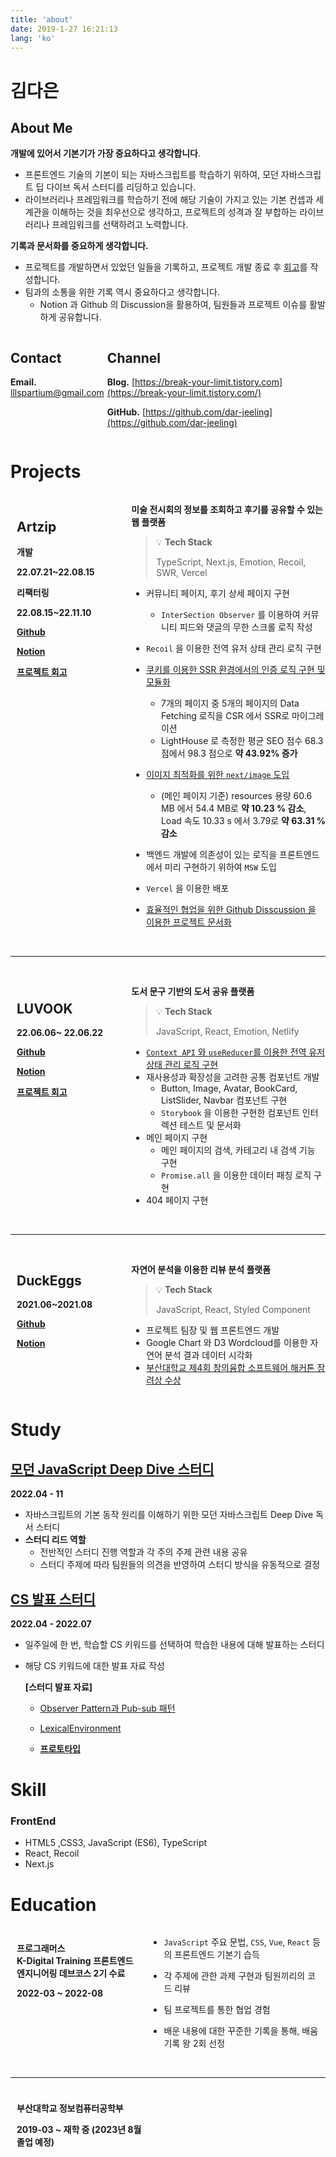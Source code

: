 ```yaml
---
title: 'about'
date: 2019-1-27 16:21:13
lang: 'ko'
---
```


# 김다은

## About Me

**개발에 있어서 기본기가 가장 중요하다고 생각합니다**.

- 프론트엔드 기술의 기본이 되는 자바스크립트를 학습하기 위하여, 모던 자바스크립트 딥 다이브 독서 스터디를 리딩하고 있습니다.
- 라이브러리나 프레임워크를 학습하기 전에 해당 기술이 가지고 있는 기본 컨셉과 세계관을 이해하는 것을 최우선으로 생각하고, 프로젝트의 성격과 잘 부합하는 라이브러리나 프레임워크를 선택하려고 노력합니다.

**기록과 문서화를 중요하게 생각합니다.**

- 프로젝트를 개발하면서 있었던 일들을 기록하고, 프로젝트 개발 종료 후 [회고](https://break-your-limit.tistory.com/category/%ED%9A%8C%EA%B3%A0)를 작성합니다.
- 팀과의 소통을 위한 기록 역시 중요하다고 생각합니다.
  - Notion 과 Github 의 Discussion을 활용하여, 팀원들과 프로젝트 이슈를 활발하게 공유합니다.

<div class="contact-and-channel" style="display:flex;justify-content:space-between">

<div class="contact">

## Contact

**Email.** lllspartium@gmail.com

</div>

<div class="channel" style="margin-left: 5px">

## Channel

**Blog.** [https://break-your-limit.tistory.com](https://break-your-limit.tistory.com/)

**GitHub.** [https://github.com/dar-jeeling](https://github.com/dar-jeeling)

</div>
</div>

# Projects

<div class="project-section" style="width:100%">
  <div style="display:flex;justify-content:space-between" class="project-container">
    <div class="project-title" style=" padding:10px;width:30%;">

## Artzip

**개발**

**22.07.21~22.08.15**

**리팩터링**

**22.08.15~22.11.10**

[**Github**](https://github.com/prgrms-web-devcourse/Team-BackFro-ArtZip-FE)

[**Notion**](https://www.notion.so/BackFro-ArtZip-8db56ad1304e441e8abe0b7045207852)

[**프로젝트 회고**](https://break-your-limit.tistory.com/75)

  </div>

  <div class="project-detail" style="margin-left: 30px;width:65%">

**미술 전시회의 정보를 조회하고 후기를 공유할 수 있는 웹 플랫폼**

> 💡 **Tech Stack**
>
> TypeScript, Next.js, Emotion, Recoil, SWR, Vercel

- 커뮤니티 페이지, 후기 상세 페이지 구현
  - `InterSection Observer` 를 이용하여 커뮤니티 피드와 댓글의 무한 스크롤 로직 작성
- `Recoil` 을 이용한 전역 유저 상태 관리 로직 구현
- [쿠키를 이용한 SSR 환경에서의 인증 로직 구현 및 모듈화](https://break-your-limit.tistory.com/77)
  - 7개의 페이지 중 5개의 페이지의 Data Fetching 로직을 CSR 에서 SSR로 마이그레이션
  - LightHouse 로 측정한 평균 SEO 점수 68.3 점에서 98.3 점으로 **약 43.92% 증가**
- [이미지 최적화를 위한 `next/image` 도입](https://break-your-limit.tistory.com/76)
  - (메인 페이지 기준) resources 용량 60.6 MB 에서 54.4 MB로 **약 10.23 % 감소**, Load 속도 10.33 s 에서 3.79로 **약 63.31 % 감소**
- 백엔드 개발에 의존성이 있는 로직을 프론트엔드에서 미리 구현하기 위하여 `MSW` 도입
- `Vercel` 을 이용한 배포
- [효율적인 협업을 위한 Github Disscussion 을 이용한 프로젝트 문서화](https://github.com/prgrms-web-devcourse/Team-BackFro-ArtZip-FE/discussions)

   </div>
    </div>
  </div>

<br>

---

<br>

<div class="project-section" style="width:100%">
  <div style="display:flex" class="project-container">
    <div class="project-title" style=" padding:10px;width:30%;">

## LUVOOK

**22.06.06~ 22.06.22**

[**Github**](https://github.com/prgrms-fe-devcourse/FEDC2_LUVOOK_Jieun)

**[Notion](https://www.notion.so/f567b7542b3d4708be7827b91c74e4b6)**

[**프로젝트 회고**](https://break-your-limit.tistory.com/55)

 </div>

  <div class="project-detail" style="margin-left: 30px;width:65%">

**도서 문구 기반의 도서 공유 플랫폼**

<aside>

> 💡 **Tech Stack**
>
> JavaScript, React, Emotion, Netlify

</aside>

- [`Context API` 와 `useReducer`를 이용한 전역 유저 상태 관리 로직 구현](https://break-your-limit.tistory.com/52)
- 재사용성과 확장성을 고려한 공통 컴포넌트 개발
  - Button, Image, Avatar, BookCard, ListSlider, Navbar 컴포넌트 구현
  - `Storybook` 을 이용한 구현한 컴포넌트 인터렉션 테스트 및 문서화
- 메인 페이지 구현
  - 메인 페이지의 검색, 카테고리 내 검색 기능 구현
  - `Promise.all` 을 이용한 데이터 패칭 로직 구현
- 404 페이지 구현

</div>
</div>
</div>

<br>

---

<br>

<div class="project-section" style="width:100%">
  <div style="display:flex" class="project-container">
    <div class="project-title" style=" padding:10px;padding-top:0px;width:30%;">

## DuckEggs

**2021.06~2021.08**

[**Github**](https://github.com/Hackathon-DuckEggs/PNU-DuckEggs)

[**Notion**](https://www.notion.so/8-19-663785d02b5d4d3d9be230f60208c4dc)

  </div>

  <div class="project-detail" style="margin-left: 30px;width:65%">

**자연어 분석을 이용한 리뷰 분석 플랫폼**

> 💡 **Tech Stack**
>
> JavaScript, React, Styled Component

- 프로젝트 팀장 및 웹 프론트엔드 개발
- Google Chart 와 D3 Wordcloud를 이용한 자연어 분석 결과 데이터 시각화
- [부산대학교 제4회 창의융합 소프트웨어 해커톤 장려상 수상](https://pnuswedu.org/04_hackathon/previous.php)
    </div>
    </div>
  </div>

# Study

## [모던 JavaScript Deep Dive 스터디](https://www.notion.so/Deep-Dive-cb93ad0db4f941b79fc31ae6a6ff645c)

**2022.04 - 11**

- 자바스크립트의 기본 동작 원리를 이해하기 위한 모던 자바스크립트 Deep Dive 독서 스터디
- **스터디 리드 역할**
  - 전반적인 스터디 진행 역할과 각 주의 주제 관련 내용 공유
  - 스터디 주제에 따라 팀원들의 의견을 반영하여 스터디 방식을 유동적으로 결정

## [CS 발표 스터디](https://github.com/prgrms-web-devcourse/FE-CSstudy-withlia)

**2022.04 - 2022.07**

- 일주일에 한 번, 학습할 CS 키워드를 선택하여 학습한 내용에 대해 발표하는 스터디
- 해당 CS 키워드에 대한 발표 자료 작성

  **[스터디 발표 자료]**

  - [Observer Pattern과 Pub-sub 패턴](https://github.com/prgrms-web-devcourse/FE-CSstudy-withlia/blob/main/5%ED%9A%8C%EC%B0%A8/%EA%B9%80%EB%8B%A4%EC%9D%80-Observer%20Pattern%EA%B3%BC%20Pub-sub%20%ED%8C%A8%ED%84%B4.md)

  - [LexicalEnvironment](https://github.com/prgrms-web-devcourse/FE-CSstudy-withlia/blob/main/3%ED%9A%8C%EC%B0%A8/%EA%B9%80%EB%8B%A4%EC%9D%80%20-%20Lexical%20Environment/LexicalEnvironment.md)

  - [**프로토타입**](https://github.com/prgrms-web-devcourse/FE-CSstudy-withlia/blob/main/2%ED%9A%8C%EC%B0%A8/2%EC%A3%BC%EC%B0%A8-%ED%94%84%EB%A1%9C%ED%86%A0%ED%83%80%EC%9E%85_%EA%B9%80%EB%8B%A4%EC%9D%80.md)

# Skill

### FrontEnd

- HTML5 ,CSS3, JavaScript (ES6), TypeScript
- React, Recoil
- Next.js

# Education

<div class="edu-section" style="display:flex">

  <div class="edu-title" style="width:40%;padding:10px;">

**프로그래머스 <br> K-Digital Training
프론트엔드 엔지니어링 데브코스 2기 수료**

**2022-03 ~ 2022-08**

  </div>

  <div class="edu-description" style="width:55%">

- `JavaScript` 주요 문법, `CSS`, `Vue`, `React` 등의 프론트엔드 기본기 습득
- 각 주제에 관한 과제 구현과 팀원끼리의 코드 리뷰
- 팀 프로젝트를 통한 협업 경험
- 배운 내용에 대한 꾸준한 기록을 통해, 배움 기록 왕 2회 선정

  </div>

</div>

<br>

---

<div clsas="edu-section" style="display:flex">

<div class="edu-title" style="width:40%;padding:10px;">

**부산대학교 정보컴퓨터공학부**

**2019-03 ~ 재학 중 (2023년 8월 졸업 예정)**

</div>

<div class="edu-description" style="width:55%">

<div>

</div>
